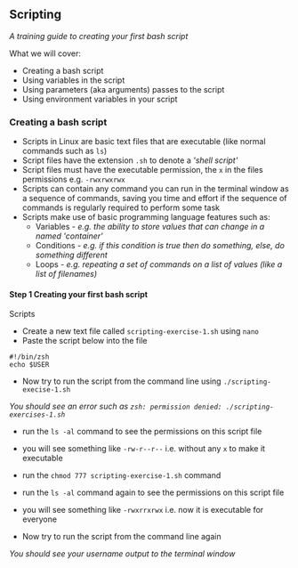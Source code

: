 ## Scripting

_A training guide to creating your first bash script_

What we will cover:

* Creating a bash script
* Using variables in the script
* Using parameters (aka arguments) passes to the script
* Using environment variables in your script

### Creating a bash script

* Scripts in Linux are basic text files that are executable (like normal commands such as `ls`)
* Script files have the extension `.sh` to denote a _'shell script'_
* Script files must have the executable permission, the `x` in the files permissions e.g. `-rwxrwxrwx`
* Scripts can contain any command you can run in the terminal window
as a sequence of commands, saving you time and effort if the sequence
of commands is regularly required to perform some task
* Scripts make use of basic programming language features such as:
    * Variables - _e.g. the ability to store values that can change in a named 'container'_
    * Conditions - _e.g. if this condition is true then do something, else, do something different_ 
    * Loops - _e.g. repeating a set of commands on a list of values (like a list of filenames)_

#### Step 1 Creating your first bash script

Scripts 
* Create a new text file called `scripting-exercise-1.sh` using `nano`
* Paste the script below into the file

```shell
#!/bin/zsh
echo $USER
```

* Now try to run the script from the command line using `./scripting-execise-1.sh`

_You should see an error such as `zsh: permission denied: ./scripting-exercises-1.sh`_

* run the `ls -al` command to see the permissions on this script file
* you will see something like `-rw-r--r--` i.e. without any `x` to make it executable 
* run the `chmod 777 scripting-exercise-1.sh` command
* run the `ls -al` command again to see the permissions on this script file
* you will see something like `-rwxrrxrwx` i.e. now it is executable for everyone 

* Now try to run the script from the command line again

_You should see your username output to the terminal window_



